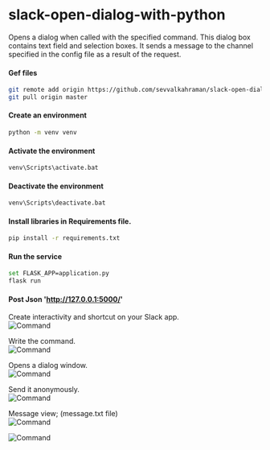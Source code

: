 # slack-open-dialog-with-python
Opens a dialog when called with the specified command. This dialog box contains text field and selection boxes. It sends a message to the channel specified in the config file as a result of the request.

#### Gef files
```bash
git remote add origin https://github.com/sevvalkahraman/slack-open-dialog-with-python.git
git pull origin master
```

#### Create an environment

```bash
python -m venv venv
```

#### Activate the environment
```bash
venv\Scripts\activate.bat 
```

#### Deactivate the environment
```bash
venv\Scripts\deactivate.bat
```

#### Install libraries in Requirements file.
```bash
pip install -r requirements.txt
```

#### Run the service
```bash
set FLASK_APP=application.py
flask run
```

#### Post Json 'http://127.0.0.1:5000/'

Create interactivity and shortcut on your Slack app. \
![Command](https://i.ibb.co/bbkx0Hz/7.png)


Write the command.\
![Command](https://i.ibb.co/2gG2bQM/slack1.png)

Opens a dialog window.\
![Command](https://i.ibb.co/kcN7wjw/Slack2.png)

Send it anonymously.\
![Command](https://i.ibb.co/VgcPxVK/Slack3.png)

Message view; (message.txt file)\
![Command](https://i.ibb.co/VMCxSwT/Slack4.png)

![Command](https://i.ibb.co/888F1jH/slack5.png)
